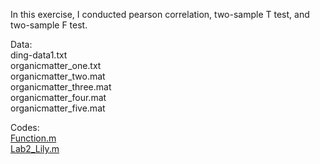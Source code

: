 In this exercise, I conducted pearson correlation, two-sample T test, and two-sample F test.

Data: <br>
ding-data1.txt <br>
organicmatter_one.txt <br>
organicmatter_two.mat <br>
organicmatter_three.mat <br>
organicmatter_four.mat <br>
organicmatter_five.mat <br>

Codes: <br>
[Function.m](https://github.com/LilianYou/Geography_Analytics/blob/main/Univariate%20statistic%20and%20Bivariate%20statistics/Function.m) <br>
[Lab2_Lily.m](https://github.com/LilianYou/Geography_Analytics/blob/main/Univariate%20statistic%20and%20Bivariate%20statistics/Lab2_Lily.m) <br>
